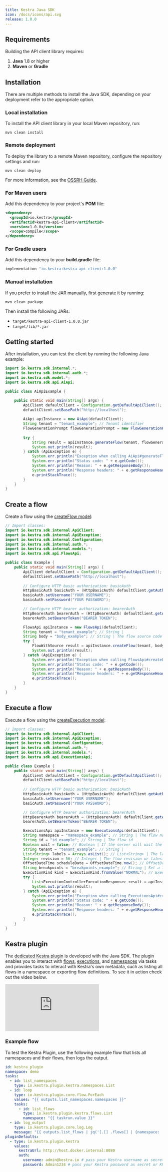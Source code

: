 ```yaml
---
title: Kestra Java SDK
icon: /docs/icons/api.svg
release: 1.0.0
---
```


## Requirements

Building the API client library requires:

1. **Java** 1.8 or higher  
2. **Maven** or **Gradle**

## Installation

There are multiple methods to install the Java SDK, depending on your deployment refer to the appropriate option.

### Local installation

To install the API client library in your local Maven repository, run:

```shell
mvn clean install
```

### Remote deployment

To deploy the library to a remote Maven repository, configure the repository settings and run:

```shell
mvn clean deploy
```

For more information, see the [OSSRH Guide](http://central.sonatype.org/pages/ossrh-guide.html).

### For Maven users

Add this dependency to your project's **POM** file:

```xml
<dependency>
  <groupId>io.kestra</groupId>
  <artifactId>kestra-api-client</artifactId>
  <version>1.0.0</version>
  <scope>compile</scope>
</dependency>
```

### For Gradle users

Add this dependency to your **build.gradle** file:

```groovy
implementation "io.kestra:kestra-api-client:1.0.0"
```

### Manual installation

If you prefer to install the JAR manually, first generate it by running:

```shell
mvn clean package
```

Then install the following JARs:

- `target/kestra-api-client-1.0.0.jar`
- `target/lib/*.jar`

## Getting started

After installation, you can test the client by running the following Java example:

```java
import io.kestra.sdk.internal.*;
import io.kestra.sdk.internal.auth.*;
import io.kestra.sdk.model.*;
import io.kestra.sdk.api.AiApi;

public class AiApiExample {

    public static void main(String[] args) {
        ApiClient defaultClient = Configuration.getDefaultApiClient();
        defaultClient.setBasePath("http://localhost");
        
        AiApi apiInstance = new AiApi(defaultClient);
        String tenant = "tenant_example"; // Tenant identifier
        FlowGenerationPrompt flowGenerationPrompt = new FlowGenerationPrompt(); // Prompt and context for flow generation
        
        try {
            String result = apiInstance.generateFlow(tenant, flowGenerationPrompt);
            System.out.println(result);
        } catch (ApiException e) {
            System.err.println("Exception when calling AiApi#generateFlow");
            System.err.println("Status code: " + e.getCode());
            System.err.println("Reason: " + e.getResponseBody());
            System.err.println("Response headers: " + e.getResponseHeaders());
            e.printStackTrace();
        }
    }
}
```

## Create a flow

Create a flow using the [createFlow model](https://github.com/kestra-io/client-sdk/blob/main/java-sdk/docs/FlowsApi.md#createFlow):

```java
// Import classes:
import io.kestra.sdk.internal.ApiClient;
import io.kestra.sdk.internal.ApiException;
import io.kestra.sdk.internal.Configuration;
import io.kestra.sdk.internal.auth.*;
import io.kestra.sdk.internal.models.*;
import io.kestra.sdk.api.FlowsApi;

public class Example {
    public static void main(String[] args) {
        ApiClient defaultClient = Configuration.getDefaultApiClient();
        defaultClient.setBasePath("http://localhost");
        
        // Configure HTTP basic authorization: basicAuth
        HttpBasicAuth basicAuth = (HttpBasicAuth) defaultClient.getAuthentication("basicAuth");
        basicAuth.setUsername("YOUR USERNAME");
        basicAuth.setPassword("YOUR PASSWORD");

        // Configure HTTP bearer authorization: bearerAuth
        HttpBearerAuth bearerAuth = (HttpBearerAuth) defaultClient.getAuthentication("bearerAuth");
        bearerAuth.setBearerToken("BEARER TOKEN");

        FlowsApi apiInstance = new FlowsApi(defaultClient);
        String tenant = "tenant_example"; // String | 
        String body = "body_example"; // String | The flow source code
        try {
            FlowWithSource result = apiInstance.createFlow(tenant, body);
            System.out.println(result);
        } catch (ApiException e) {
            System.err.println("Exception when calling FlowsApi#createFlow");
            System.err.println("Status code: " + e.getCode());
            System.err.println("Reason: " + e.getResponseBody());
            System.err.println("Response headers: " + e.getResponseHeaders());
            e.printStackTrace();
        }
    }
}
```

## Execute a flow

Execute a flow using the [createExecution model](https://github.com/kestra-io/client-sdk/blob/main/java-sdk/docs/ExecutionsApi.md#createExecution):

```java
// Import classes:
import io.kestra.sdk.internal.ApiClient;
import io.kestra.sdk.internal.ApiException;
import io.kestra.sdk.internal.Configuration;
import io.kestra.sdk.internal.auth.*;
import io.kestra.sdk.internal.models.*;
import io.kestra.sdk.api.ExecutionsApi;

public class Example {
    public static void main(String[] args) {
        ApiClient defaultClient = Configuration.getDefaultApiClient();
        defaultClient.setBasePath("http://localhost");
        
        // Configure HTTP basic authorization: basicAuth
        HttpBasicAuth basicAuth = (HttpBasicAuth) defaultClient.getAuthentication("basicAuth");
        basicAuth.setUsername("YOUR USERNAME");
        basicAuth.setPassword("YOUR PASSWORD");

        // Configure HTTP bearer authorization: bearerAuth
        HttpBearerAuth bearerAuth = (HttpBearerAuth) defaultClient.getAuthentication("bearerAuth");
        bearerAuth.setBearerToken("BEARER TOKEN");

        ExecutionsApi apiInstance = new ExecutionsApi(defaultClient);
        String namespace = "namespace_example"; // String | The flow namespace
        String id = "id_example"; // String | The flow id
        Boolean wait = false; // Boolean | If the server will wait the end of the execution
        String tenant = "tenant_example"; // String | 
        List<String> labels = Arrays.asList(); // List<String> | The labels as a list of 'key:value'
        Integer revision = 56; // Integer | The flow revision or latest if null
        OffsetDateTime scheduleDate = OffsetDateTime.now(); // OffsetDateTime | Schedule the flow on a specific date
        String breakpoints = "breakpoints_example"; // String | Set a list of breakpoints at specific tasks 'id.value', separated by a coma.
        ExecutionKind kind = ExecutionKind.fromValue("NORMAL"); // ExecutionKind | Specific execution kind
        try {
            List<ExecutionControllerExecutionResponse> result = apiInstance.createExecution(namespace, id, wait, tenant, labels, revision, scheduleDate, breakpoints, kind);
            System.out.println(result);
        } catch (ApiException e) {
            System.err.println("Exception when calling ExecutionsApi#createExecution");
            System.err.println("Status code: " + e.getCode());
            System.err.println("Reason: " + e.getResponseBody());
            System.err.println("Response headers: " + e.getResponseHeaders());
            e.printStackTrace();
        }
    }
}
```

## Kestra plugin

The [dedicated Kestra plugin](/plugins/plugin-kestra) is developed with the Java SDK. The plugin enables you to interact with [flows](/plugins/plugin-kestra/kestra-flows), [executions](/plugins/plugin-kestra/kestra-executions), and [namespaces](/plugins/plugin-kestra/kestra-namespaces) via tasks and provides tasks to interact with Kestra's own metadata, such as listing all flows in a namespace or exporting flow definitions. To see it in action check out the video below.

<div class="video-container">
  <iframe src="https://www.youtube.com/embed/RkVugo8wD80?si=6sPClrNQ1z3fehsd" title="YouTube video player" frameborder="0" allow="accelerometer; autoplay; clipboard-write; encrypted-media; gyroscope; picture-in-picture; web-share" referrerpolicy="strict-origin-when-cross-origin" allowfullscreen></iframe>
</div>

### Example flow

To test the Kestra Plugin, use the following example flow that lists all namespaces and their flows, then logs the output.

```yaml
id: kestra_plugin
namespace: demo
tasks:
  - id: list_namespaces
    type: io.kestra.plugin.kestra.namespaces.List
  - id: loop
    type: io.kestra.plugin.core.flow.ForEach
    values: "{{ outputs.list_namespaces.namespaces }}"
    tasks:
      - id: list_flows
        type: io.kestra.plugin.kestra.flows.List
        namespace: "{{ taskrun.value }}"
  - id: log_output
    type: io.kestra.plugin.core.log.Log
    message: "{{ outputs.list_flows | jq('[.[] .flows[] | {namespace: .namespace, id: .id}]') | first }}"
pluginDefaults:
  - type: io.kestra.plugin.kestra
    values:
      kestraUrl: http://host.docker.internal:8080
      auth:
        username: admin@kestra.io # pass your Kestra username as secret or KV pair
        password: Admin1234 # pass your Kestra password as secret or KV pair
```
